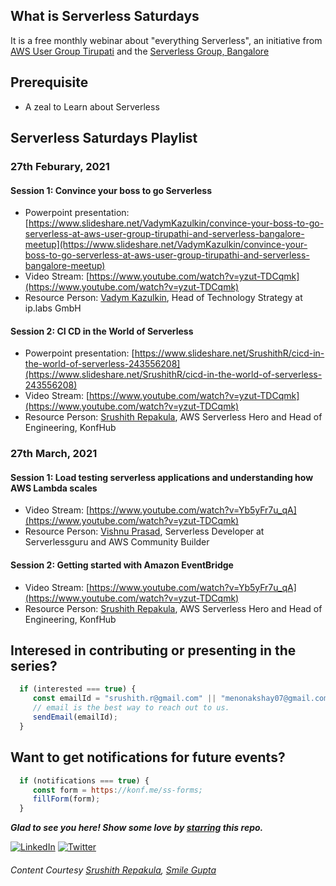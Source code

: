 ## What is Serverless Saturdays

It is a free monthly webinar about "everything Serverless", an initiative from [AWS User Group Tirupati](https://www.meetup.com/aws-user-group-tirupati) and the [Serverless Group, Bangalore](https://www.meetup.com/Serverless-Bangalore)


## Prerequisite
   - A zeal to Learn about Serverless 

##  Serverless Saturdays Playlist

### 27th Feburary, 2021

#### Session 1: Convince your boss to go Serverless
   - Powerpoint presentation: [https://www.slideshare.net/VadymKazulkin/convince-your-boss-to-go-serverless-at-aws-user-group-tirupathi-and-serverless-bangalore-meetup](https://www.slideshare.net/VadymKazulkin/convince-your-boss-to-go-serverless-at-aws-user-group-tirupathi-and-serverless-bangalore-meetup)
   - Video Stream: [https://www.youtube.com/watch?v=yzut-TDCqmk](https://www.youtube.com/watch?v=yzut-TDCqmk)
   - Resource Person: [Vadym Kazulkin](https://twitter.com/VKazulkin), Head of Technology Strategy at ip.labs GmbH


#### Session 2: CI CD in the World of Serverless
   - Powerpoint presentation: [https://www.slideshare.net/SrushithR/cicd-in-the-world-of-serverless-243556208](https://www.slideshare.net/SrushithR/cicd-in-the-world-of-serverless-243556208)
   - Video Stream: [https://www.youtube.com/watch?v=yzut-TDCqmk](https://www.youtube.com/watch?v=yzut-TDCqmk)
   - Resource Person: [Srushith Repakula](https://twitter.com/SrushithR), AWS Serverless Hero and Head of Engineering, KonfHub

### 27th March, 2021

#### Session 1: Load testing serverless applications and understanding how AWS Lambda scales
   - Video Stream: [https://www.youtube.com/watch?v=Yb5yFr7u_qA](https://www.youtube.com/watch?v=yzut-TDCqmk)
   - Resource Person: [Vishnu Prasad](https://www.linkedin.com/in/vishnu-prasad-a2490b91/), Serverless Developer at Serverlessguru and AWS Community Builder

#### Session 2: Getting started with Amazon EventBridge
   - Video Stream: [https://www.youtube.com/watch?v=Yb5yFr7u_qA](https://www.youtube.com/watch?v=yzut-TDCqmk)
   - Resource Person: [Srushith Repakula](https://twitter.com/SrushithR), AWS Serverless Hero and Head of Engineering, KonfHub

## Interesed in contributing or presenting in the series?

```javascript
  if (interested === true) {
     const emailId = "srushith.r@gmail.com" || "menonakshay07@gmail.com";
     // email is the best way to reach out to us.
     sendEmail(emailId);
  }
```

## Want to get notifications for future events?

```javascript
  if (notifications === true) {
     const form = https://konf.me/ss-forms;
     fillForm(form);
  }
```

***Glad to see you here! Show some love by [starring](https://github.com/smilegupta/https://github.com/smilegupta/Serverless-Saturdays) this repo.***

[![LinkedIn](https://img.shields.io/static/v1.svg?label=connect&message=@srushith&color=grey&logo=linkedin&style=flat&logoColor=white&colorA=blue)](https://www.linkedin.com/in/srushith/) [![Twitter](https://img.shields.io/static/v1.svg?label=connect&message=@srushithr&color=grey&logo=twitter&style=flat&logoColor=white&colorA=blue)](https://twitter.com/srushithr)


###### Content Courtesy [Srushith Repakula](https://github.com/SrushithR), [Smile Gupta](https://github.com/smilegupta)


